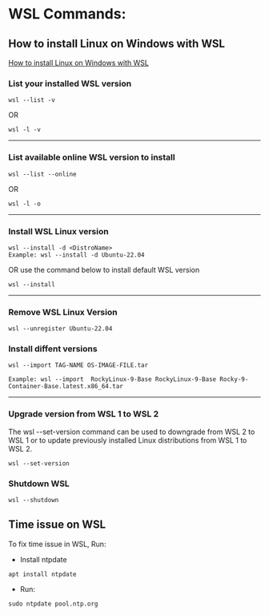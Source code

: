 # WSL Commands:

## How to install Linux on Windows with WSL
[How to install Linux on Windows with WSL](https://learn.microsoft.com/en-us/windows/wsl/install)

### List your installed WSL version
```
wsl --list -v
```
OR
```
wsl -l -v
```

---
### List available online WSL version to install
```
wsl --list --online
```
OR 
```
wsl -l -o
```

---
### Install WSL Linux version
```
wsl --install -d <DistroName>
Example: wsl --install -d Ubuntu-22.04
```
OR use the command below to install default WSL version
```
wsl --install
```

---
### Remove WSL Linux Version
```
wsl --unregister Ubuntu-22.04
```

### Install diffent versions
```
wsl --import TAG-NAME OS-IMAGE-FILE.tar

Example: wsl --import  RockyLinux-9-Base RockyLinux-9-Base Rocky-9-Container-Base.latest.x86_64.tar
```

---
### Upgrade version from WSL 1 to WSL 2
The wsl --set-version command can be used to downgrade from WSL 2 to WSL 1 or to update previously installed Linux distributions from WSL 1 to WSL 2.
```
wsl --set-version
```

### Shutdown WSL
```
wsl --shutdown
```

## Time issue on WSL
To fix time issue in WSL, Run:
- Install ntpdate
```
apt install ntpdate
```
- Run:
```
sudo ntpdate pool.ntp.org
```
